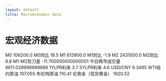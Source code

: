 ```yaml
---
layout: default
title: Macroeconomic data
---
```

# 宏观经济数据

M0 106200.0
M0同比 18.5
M1 613900.0
M1同比 -1.9
M2 2431000.0
M2同比 9.8
M1-M2剪刀差 -11.700000000000001
今日两市成交量 9611.029999999999
1YLPR利率 3.7
5YLPR利率 4.6
USD/CNY 6.3495
WTI纽约原油 107.055
布伦特原油 110.41
伦敦金（现货黄金） 1920.52
